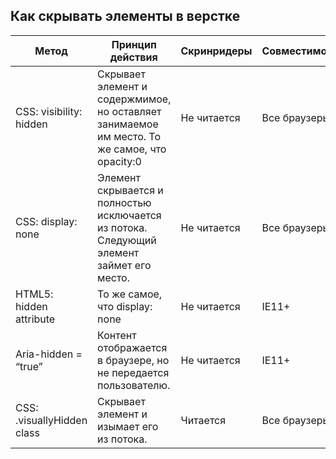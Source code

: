 ## Как скрывать элементы в верстке

| Метод | Принцип действия | Скринридеры |Совместимость|
-----------|-------|--------------|--
|CSS: visibility: hidden|Скрывает элемент и содержмимое, но оставляет занимаемое им место. То же самое, что opacity:0|Не читается|Все браузеры|
|CSS: display: none|Элемент скрывается и полностью исключается из потока. Следующий элемент займет его место.|Не читается|Все браузеры|
|HTML5: hidden attribute|То же самое, что display: none|Не читается|IE11+|
|Aria-hidden = “true”|Контент отображается в браузере, но не передается пользователю.|Не читается|IE11+|
|CSS: .visuallyHidden class|Скрывает элемент и изымает его из потока.|Читается|Все браузеры|
